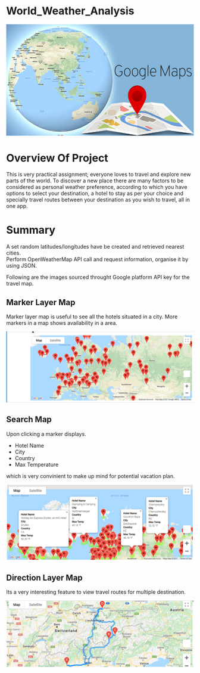 # World_Weather_Analysis

![git-hub](https://github.com/MonaElahi/World_Weather_Analysis/blob/9afd1c58641d9d6a2c0d24fe2486e35594955bae/Google%20Maps.jpg)

# Overview Of Project 

This is very practical assignment; everyone loves to travel and explore new parts of the world. 
To discover a new place there are many factors to be considered as personal weather preference, 
according to which you have options to select your destination, a hotel to stay as per your 
choice and specially travel routes between your destination as you wish to travel, all in one app. 

# Summary 

A set random latitudes/longitudes have be created and retrieved nearest cities.    
Perform OpenWeatherMap API call and request information, organise it by using JSON.

Following are the images sourced throught Google platform API key for the travel map. 

## Marker Layer Map 

Marker layer map is useful to see all the hotels situated in a city. More markers in a map shows 
availability in a area.     

 
![git-hub](https://github.com/MonaElahi/World_Weather_Analysis/blob/50ac7bdb3a8ceef5bff179f6361fd9c2695ee44d/Marker%20Map.PNG)

## Search Map

Upon clicking a marker displays.
* Hotel Name
* City
* Country
* Max Temperature

which is very convinient to make up mind for potential vacation plan. 

![git-hub](https://github.com/MonaElahi/World_Weather_Analysis/blob/50ac7bdb3a8ceef5bff179f6361fd9c2695ee44d/Vacation_Search/WeatherPy_vacation_map.png)

## Direction Layer Map

Its a very interesting feature to view travel routes for multiple destination.


![git-hub](https://github.com/MonaElahi/World_Weather_Analysis/blob/50ac7bdb3a8ceef5bff179f6361fd9c2695ee44d/Vacation_Itinerary/WeatherPy_travel_map.png)





